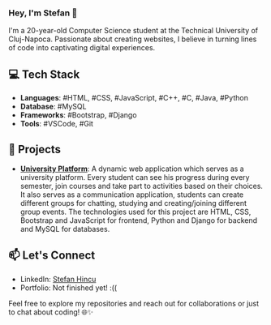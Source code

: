 ### Hey, I'm Stefan 👋

I'm a 20-year-old Computer Science student at the Technical University of Cluj-Napoca. Passionate about creating websites, I believe in turning lines of code into captivating digital experiences.

## 💻 Tech Stack

- **Languages**: #HTML, #CSS, #JavaScript, #C++, #C, #Java, #Python
- **Database**: #MySQL
- **Frameworks**: #Bootstrap, #Django
- **Tools**: #VSCode, #Git

## 📖 Projects

- [**University Platform**](https://github.com/hnqhnqhnq/university-platform.git): A dynamic web application which serves as a university platform. Every student can see his progress during every semester, join courses and take part to activities based on their choices. It also serves as a communication application, students can create different groups for chatting, studying and creating/joining different group events. The technologies used for this project are HTML, CSS, Bootstrap and JavaScript for frontend, Python and Django for backend and MySQL for databases.

## 📫 Let's Connect

- LinkedIn: [Stefan Hincu](linkedin.com/in/ştefan-hîncu-46508a258)
- Portfolio: Not finished yet! :((

Feel free to explore my repositories and reach out for collaborations or just to chat about coding! 🌐✨
